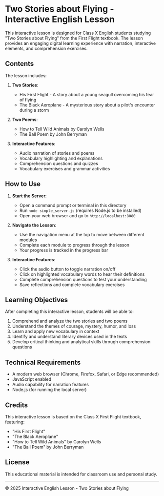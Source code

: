 # Two Stories about Flying - Interactive English Lesson

This interactive lesson is designed for Class X English students studying "Two Stories about Flying" from the First Flight textbook. The lesson provides an engaging digital learning experience with narration, interactive elements, and comprehension exercises.

## Contents

The lesson includes:

1. **Two Stories**:
   - His First Flight - A story about a young seagull overcoming his fear of flying
   - The Black Aeroplane - A mysterious story about a pilot's encounter during a storm

2. **Two Poems**:
   - How to Tell Wild Animals by Carolyn Wells
   - The Ball Poem by John Berryman

3. **Interactive Features**:
   - Audio narration of stories and poems
   - Vocabulary highlighting and explanations
   - Comprehension questions and quizzes
   - Vocabulary exercises and grammar activities

## How to Use

1. **Start the Server**:
   - Open a command prompt or terminal in this directory
   - Run `node simple_server.js` (requires Node.js to be installed)
   - Open your web browser and go to `http://localhost:8080`

2. **Navigate the Lesson**:
   - Use the navigation menu at the top to move between different modules
   - Complete each module to progress through the lesson
   - Your progress is tracked in the progress bar

3. **Interactive Features**:
   - Click the audio button to toggle narration on/off
   - Click on highlighted vocabulary words to hear their definitions
   - Complete comprehension questions to test your understanding
   - Save reflections and complete vocabulary exercises

## Learning Objectives

After completing this interactive lesson, students will be able to:

1. Comprehend and analyze the two stories and two poems
2. Understand the themes of courage, mystery, humor, and loss
3. Learn and apply new vocabulary in context
4. Identify and understand literary devices used in the texts
5. Develop critical thinking and analytical skills through comprehension questions

## Technical Requirements

- A modern web browser (Chrome, Firefox, Safari, or Edge recommended)
- JavaScript enabled
- Audio capability for narration features
- Node.js (for running the local server)

## Credits

This interactive lesson is based on the Class X First Flight textbook, featuring:
- "His First Flight" 
- "The Black Aeroplane"
- "How to Tell Wild Animals" by Carolyn Wells
- "The Ball Poem" by John Berryman

## License

This educational material is intended for classroom use and personal study.

---

© 2025 Interactive English Lesson - Two Stories about Flying
